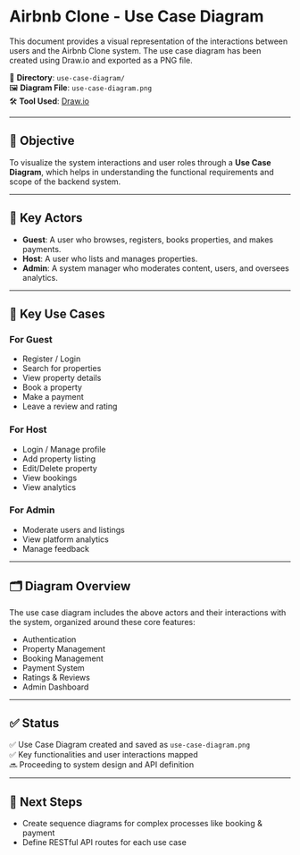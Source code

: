 # Airbnb Clone - Use Case Diagram

This document provides a visual representation of the interactions between users and the Airbnb Clone system. The use case diagram has been created using Draw.io and exported as a PNG file.

📁 **Directory**: `use-case-diagram/`  
🖼️ **Diagram File**: `use-case-diagram.png`  
🛠️ **Tool Used**: [Draw.io](https://draw.io)

---

## 🎯 Objective

To visualize the system interactions and user roles through a **Use Case Diagram**, which helps in understanding the functional requirements and scope of the backend system.

---

## 👥 Key Actors

- **Guest**: A user who browses, registers, books properties, and makes payments.
- **Host**: A user who lists and manages properties.
- **Admin**: A system manager who moderates content, users, and oversees analytics.

---

## 📌 Key Use Cases

### For Guest
- Register / Login
- Search for properties
- View property details
- Book a property
- Make a payment
- Leave a review and rating

### For Host
- Login / Manage profile
- Add property listing
- Edit/Delete property
- View bookings
- View analytics

### For Admin
- Moderate users and listings
- View platform analytics
- Manage feedback

---

## 🗂️ Diagram Overview

The use case diagram includes the above actors and their interactions with the system, organized around these core features:

- Authentication
- Property Management
- Booking Management
- Payment System
- Ratings & Reviews
- Admin Dashboard

---

## ✅ Status

✅ Use Case Diagram created and saved as `use-case-diagram.png`  
✅ Key functionalities and user interactions mapped  
🔜 Proceeding to system design and API definition

---

## 🧩 Next Steps

- Create sequence diagrams for complex processes like booking & payment
- Define RESTful API routes for each use case
